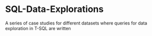 # SQL-Data-Explorations
A series of case studies for different datasets where queries for data exploration in T-SQL are written

